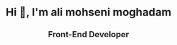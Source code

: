 <h1 align="center">Hi 👋, I'm ali mohseni moghadam</h1>
<h2 align="center">Front-End Developer</h2>


